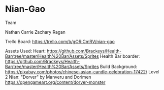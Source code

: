 # Nian-Gao
Team

Nathan
Carrie
Zachary
Ragan


Trello Board: https://trello.com/b/gORiCmRV/nian-gao



Assets Used:
Heart: https://github.com/Brackeys/Health-Bar/tree/master/Health%20Bar/Assets/Sprites
Health Bar boarder: https://github.com/Brackeys/Health-Bar/tree/master/Health%20Bar/Assets/Sprites
Build Background: https://pixabay.com/photos/chinese-asian-candle-celebration-17422/
Level 2 Nian: "Dorver" by Manveru and Dorimen https://opengameart.org/content/dorver-monster
